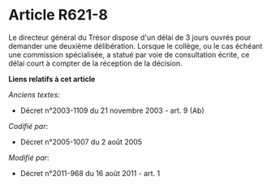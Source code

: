 # Article R621-8

Le directeur général du Trésor  dispose d'un délai de 3 jours ouvrés pour demander une deuxième délibération. Lorsque le
collège, ou le cas échéant une commission spécialisée, a statué par voie de consultation écrite, ce délai court à compter de
la réception de la décision.

**Liens relatifs à cet article**

_Anciens textes_:

  - Décret n°2003-1109 du 21 novembre 2003 - art. 9 (Ab)

_Codifié par_:

  - Décret n°2005-1007 du 2 août 2005

_Modifié par_:

  - Décret n°2011-968 du 16 août 2011 - art. 1
